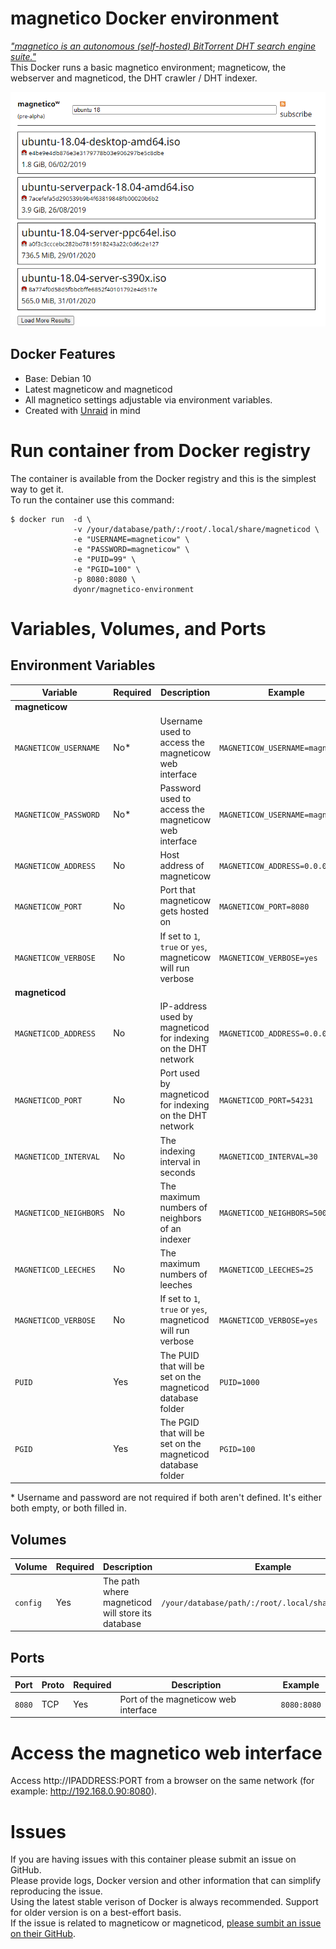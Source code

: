 # magnetico Docker environment
[_"magnetico is an autonomous (self-hosted) BitTorrent DHT search engine suite."_](https://github.com/boramalper/magnetico)  
This Docker runs a basic magnetico environment; magneticow, the webserver and magneticod, the DHT crawler / DHT indexer.

[results]: https://raw.githubusercontent.com/DyonR/docker-templates/master/Screenshots/magnetico-environment/magneticow-results.png "magneticow results page"
![alt text][results]

## Docker Features
* Base: Debian 10
* Latest magneticow and magneticod
* All magnetico settings adjustable via environment variables.
* Created with [Unraid](https://unraid.net/) in mind

# Run container from Docker registry
The container is available from the Docker registry and this is the simplest way to get it.  
To run the container use this command:

```
$ docker run  -d \
              -v /your/database/path/:/root/.local/share/magneticod \
              -e "USERNAME=magneticow" \
              -e "PASSWORD=magneticow" \
			  -e "PUID=99" \
			  -e "PGID=100" \
              -p 8080:8080 \
              dyonr/magnetico-environment
```

# Variables, Volumes, and Ports
## Environment Variables
| Variable | Required | Description | Example | Default |
|----------|----------|----------|----------|----------|
| **magneticow** | | | | |
|`MAGNETICOW_USERNAME`| No\* | Username used to access the magneticow web interface |`MAGNETICOW_USERNAME=magneticow`||
|`MAGNETICOW_PASSWORD`| No\* | Password used to access the magneticow web interface |`MAGNETICOW_USERNAME=magneticow`||
|`MAGNETICOW_ADDRESS`| No | Host address of magneticow |`MAGNETICOW_ADDRESS=0.0.0.0`|`0.0.0.0`|
|`MAGNETICOW_PORT`| No | Port that magneticow gets hosted on |`MAGNETICOW_PORT=8080`|`8080`|
|`MAGNETICOW_VERBOSE`| No | If set to `1`, `true` or `yes`, magneticow will run verbose |`MAGNETICOW_VERBOSE=yes`||
| **magneticod** | | | | |
|`MAGNETICOD_ADDRESS`| No | IP-address used by magneticod for indexing on the DHT network |`MAGNETICOD_ADDRESS=0.0.0.0`|`0.0.0.0`|
|`MAGNETICOD_PORT`| No | Port used by magneticod for indexing on the DHT network |`MAGNETICOD_PORT=54231`|`0`|
|`MAGNETICOD_INTERVAL`| No | The indexing interval in seconds |`MAGNETICOD_INTERVAL=30`|`1`|
|`MAGNETICOD_NEIGHBORS`| No | The maximum numbers of neighbors of an indexer |`MAGNETICOD_NEIGHBORS=500`|`1000`|
|`MAGNETICOD_LEECHES`| No | The maximum numbers of leeches |`MAGNETICOD_LEECHES=25`|`50`|
|`MAGNETICOD_VERBOSE`| No | If set to `1`, `true` or `yes`, magneticod will run verbose |`MAGNETICOD_VERBOSE=yes`||
|`PUID`| Yes | The PUID that will be set on the magneticod database folder |`PUID=1000`|`99`|
|`PGID`| Yes | The PGID that will be set on the magneticod database folder |`PGID=100`|`100`|

\* Username and password are not required if both aren't defined. It's either both empty, or both filled in.

## Volumes
| Volume | Required | Description | Example |
|----------|----------|----------|----------|
| `config` | Yes | The path where magneticod will store its database | `/your/database/path/:/root/.local/share/magneticod`|

## Ports
| Port | Proto | Required | Description | Example |
|----------|----------|----------|----------|----------|
| `8080` | TCP | Yes | Port of the magneticow web interface | `8080:8080`|

# Access the magnetico web interface
Access http://IPADDRESS:PORT from a browser on the same network (for example: http://192.168.0.90:8080).

# Issues
If you are having issues with this container please submit an issue on GitHub.  
Please provide logs, Docker version and other information that can simplify reproducing the issue.  
Using the latest stable verison of Docker is always recommended. Support for older version is on a best-effort basis.  
If the issue is related to magneticow or magneticod, [please sumbit an issue on their GitHub](https://github.com/boramalper/magnetico).
